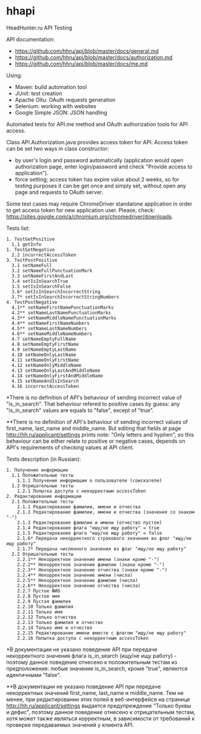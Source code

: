 # hhapi
HeadHunter.ru API Testing

API documentation:
- https://github.com/hhru/api/blob/master/docs/general.md
- https://github.com/hhru/api/blob/master/docs/authorization.md
- https://github.com/hhru/api/blob/master/docs/me.md

Using:
- Maven: build automation tool
- JUnit: test creation
- Apache Oltu: OAuth requests generation
- Selenium: working with websites
- Google Simple JSON: JSON handling

Automated tests for API.me method and OAuth authorization tools for API access.

Class API.Authorization.java provides access token for API.
Access token can be set two ways in class constructor:
- by user's login and password automatically (application would open authorization page, enter login/password and check "Provide access to application"). 
- force setting; access token has expire value about 2 weeks, so for testing purposes it can be get once and simply set, without open any page and requests to OAuth server.

Some test cases may require ChromeDriver standalone application in order to get access token for new application user.
Please, check: https://sites.google.com/a/chromium.org/chromedriver/downloads.

Tests list:
```
1. TestGetPositive
  1.1 getInfo
1. TestGetNegative
  2.2 incorrectAccessToken
3. TestPostPositive
  3.1 setNameFull
  3.2 setNameFullPunctuationMark
  3.3 setNameFirstAndLast
  3.4 setIsInSearchTrue
  3.5 setIsInSearchFalse
  3.6* setIsInSearchIncorrectString
  3.7* setIsInSearchIncorrectStringNumbers
4. TestPostNegative
  4.1** setNameFirstNamePunctuationMarks
  4.2** setNameLastNamePunctuationMarks
  4.3** setNameMiddleNamePunctuationMarks
  4.4** setNameFirstNameNumbers
  4.5** setNameLastNameNumbers
  4.6** setNameMiddleNameNumbers
  4.7 setNameEmptyFullName
  4.8 setNameEmptyFirstName
  4.9 setNameEmptyLastName
  4.10 setNameOnlyLastName
  4.11 setNameOnlyFirstName
  4.12 setNameOnlyMiddleName
  4.13 setNameOnlyLastAndMiddleName
  4.14 setNameOnlyFirstAndMiddleName
  4.15 setNameAndIsInSearch
  4.16 incorrectAccessToken
```
*There is no definition of API's behaviour of sending incorrect value of "is_in_search". That behaviour refered to positive cases by guess: any "is_in_search" values are equals to "false", except of "true".

**There is no definition of API's behaviour of sending incorrect values of first_name, last_name and middle_name. But editing that fields at page http://hh.ru/applicant/settings prints note: "Only letters and hyphen", so this behaviour can be either relate to positive or negative cases, depends on API's requirements of checking values at API client.

Tests description (in Russian):
```
1. Получение информации
  1.1 Положительные тесты
    1.1.1 Получение информации о пользователе (соискателе)
  1.2 Отрицательные тесты
    1.2.1 Попытка доступа с некорректным accessToken
2. Редактирование информации
  2.1 Положительные тесты
    2.1.1 Редактирование фамилии, имени и отчества
    2.1.2 Редактирование фамилии, имени и отчества (значения со знаком "-")
    2.1.3 Редактирование фамилии и имени (отчество пустое)
    2.1.4 Редактирование флага "ишу/не ищу работу" = true
    2.1.5 Редактирование флага "ишу/не ищу работу" = false
    2.1.6* Передача некорректного строкового значения во флаг "ищу/не ищу работу"
    2.1.7* Передача численного значения во флаг "ищу/не ищу работу"
  2.2 Отрицательные тесты
    2.2.1** Некорректное значение имени (знаки кроме "-")
    2.2.2** Некорректное значение фамилии (знаки кроме "-")
    2.2.3** Некорректное значение отчества (знаки кроме "-")
    2.2.4** Некорректное значение имени (числа)
    2.2.5** Некорректное значение фамилии (числа)
    2.2.6** Некорректное значение отчества (числа)
    2.2.7 Пустое ФИО
    2.2.8 Пустое имя
    2.2.9 Пустая фамилия
    2.2.10 Только фамилия
    2.2.11 Только имя
    2.2.12 Только отчество
    2.2.13 Только фамилия и отчество
    2.2.14 Только имя и отчество
    2.2.15 Редактирование имени вместе с флагом "ищу/не ищу работу"
    2.2.16 Попытка доступа с некорректным accessToken
```
*В документации не указано поведение API при передаче некорректного значения флага is_in_search (ищу/не ищу работу) - поэтому данное поведение отнесено к положительным тестам из предположения: любые значения is_in_search, кроме "true", являются идентичными "false".

**В документации не указано поведение API при передаче некорректных значений first_name, last_name и middle_name. Тем не менее, при редактировании этих полей в веб-интерфейсе на странице http://hh.ru/applicant/settings выдается предупреждение "Только буквы и дефис", поэтому данное поведение отнесено к отрицательным тестам, хотя может также являться корректным, в зависимости от требований к проверке передаваемых значений у клиента API. 
